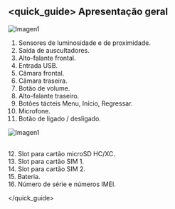 ## <quick_guide> Apresentação geral

![Imagen1](http://static.energysistem.com/images/manuals/42178/5447dc01303f1.jpg)

1. Sensores de luminosidade e de proximidade.
2. Saída de auscultadores.
3. Alto-falante frontal.
4. Entrada USB.
5. Câmara frontal.
6. Câmara traseira.
7. Botão de volume.
8. Alto-falante traseiro.
9. Botões tácteis Menu, Início, Regressar.
10. Microfone.
11. Botão de ligado / desligado.

![Imagen1](http://static.energysistem.com/images/manuals/42178/54219bfec0c74.jpg)

<br>12. Slot para cartão microSD HC/XC.<br>13. Slot para cartão SIM 1.<br>14. Slot para cartão SIM 2.<br>15. Bateria.<br>16. Número de série e números IMEI.<br>

</quick_guide>
